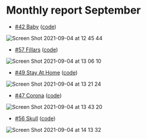 # Monthly report September

- [#42 Baby](https://cssbattle.dev/play/42) ([code](https://github.com/tri220698/Css-battle-monthly-report-september/blob/main/%2342-Baby.html))

![Screen Shot 2021-09-04 at 12 45 44](https://user-images.githubusercontent.com/55243132/132084071-adfde86b-3432-4799-a92f-6118823acc8d.png)

- [#57 Fillars](https://cssbattle.dev/play/57) ([code](https://github.com/tri220698/Css-battle-monthly-report-september/blob/main/%2357-Fillars.html))

![Screen Shot 2021-09-04 at 13 06 10](https://user-images.githubusercontent.com/55243132/132084652-e0790e6b-b9fd-4269-b9fe-c4d8f8ca7bcc.png)

- [#49 Stay At Home](https://cssbattle.dev/play/49) ([code](https://github.com/tri220698/Css-battle-monthly-report-september/blob/main/%2349-StayAtHome.html))

![Screen Shot 2021-09-04 at 13 21 24](https://user-images.githubusercontent.com/55243132/132085038-7304c04d-a219-4fe0-a866-3fb8ea32ecba.png)

- [#47 Corona](https://cssbattle.dev/play/47) ([code](https://github.com/tri220698/Css-battle-monthly-report-september/blob/main/%2347-Corona.html))

![Screen Shot 2021-09-04 at 13 43 20](https://user-images.githubusercontent.com/55243132/132085491-87267a05-7ce2-4654-bbd6-d1e007dcccac.png)

- [#56 Skull](https://cssbattle.dev/play/56) ([code](https://github.com/tri220698/Css-battle-monthly-report-september/blob/main/%2356-Skull.html))

![Screen Shot 2021-09-04 at 14 13 32](https://user-images.githubusercontent.com/55243132/132086193-be0c003c-7067-46f4-91df-3b07ed323e89.png)

